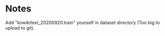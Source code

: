 # Notes

Add "kowikitext_20200920.train" yourself in dataset directory (Too big to upload to git).

